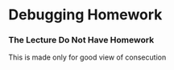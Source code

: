 # Debugging Homework

### The Lecture Do Not Have Homework

This is made only for good view of consecution